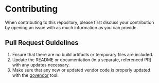 # Contributing

When contributing to this repository, please first discuss your contribution by opening an issue with as much information as you can provide.

## Pull Request Guidelines

1. Ensure that there are no build artifacts or temporary files are included.
2. Update the README or documentation (in a separate, referenced PR) with any updates necessary.
3. Make sure that any new or updated vendor code is properly updated with the [govendor](https://github.com/kardianos/govendor) tool.
